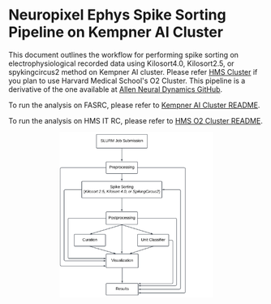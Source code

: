 
# Neuropixel Ephys Spike Sorting Pipeline on Kempner AI Cluster

This document outlines the workflow for performing spike sorting on electrophysiological recorded data using Kilosort4.0, Kilosort2.5, or spykingcircus2  method on Kempner AI cluster. Please refer [HMS Cluster](HMS-cluster/README.md) if you plan to use Harvard Medical School's O2 Cluster.  This pipeline is a derivative of the one available at [Allen Neural Dynamics GitHub](https://github.com/AllenNeuralDynamics/aind-ephys-pipeline).

To run the analysis on FASRC, please refer to [Kempner AI Cluster README](pipeline/kempner_cluster/README.md). 

To run the analysis on HMS IT RC, please refer to [HMS O2 Cluster README](pipeline/hms_cluster/README.md).  

<p align="center">
  <img src="https://github.com/KempnerInstitute/ephys-spike-sorting/blob/update-fig/figures/svg/flowchart-ephys-kilosort4.0-spikesorting.svg" width="60%" />
</p>


